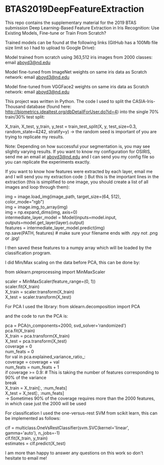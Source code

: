 # BTAS2019DeepFeatureExtraction
This repo contains the supplementary material for the 2019 BTAS submission Deep Learning-Based Feature Extraction in Iris Recognition: Use Existing Models, Fine-tune or Train From Scratch?

Trained models can be found at the following links (GitHub has a 100Mb file size limit so I had to upload to Google Drive):

Model trained from scratch using 363,512 iris images from 2000 classes: email aboyd3@nd.edu

Model fine-tuned from ImageNet weights on same iris data as Scratch network: email aboyd3@nd.edu

Model fine-tuned from VGGFace2 weights on same iris data as Scratch network: email aboyd3@nd.edu

This project was written in Python. The code I used to split the CASIA-Iris-Thousand database (found here: http://biometrics.idealtest.org/dbDetailForUser.do?id=4) into the single 70% train/30% test split:

  X_train, X_test, y_train, y_test = train_test_split(X, y, test_size=0.3, random_state=4242, stratify=y)
  -> the random seed is important of you are trying to replicate my results. 
  
Note: Depending on how successful your segmentation is, you may see slightly varying results. If you want to know my configuration for OSIRIS, send me an email at aboyd3@nd.edu and I can send you my config file so you can replicate the experiments exactly.

If you want to know how features were extracted by each layer, email me and I will send you my extraction code :) 
But this is the important lines in the extraction (this is simplified to one image, you should create a list of all images and loop through them):

  img = image.load_img(image_path, target_size=(64, 512), color_mode="rgb")<br/>
  img = image.img_to_array(img)<br/>
  img = np.expand_dims(img, axis=0)<br/>
  intermediate_layer_model = Model(inputs=model.input,
                                             outputs=model.get_layer(layer).output)<br/>
  features = intermediate_layer_model.predict(img)<br/>
  np.save(PATH, features) # make sure your filename ends with .npy not .png or .jpg!<br/>

I then saved these features to a numpy array which will be loaded by the classification program.

I did Min/Max scaling on the data before PCA, this can be done by:

  from sklearn.preprocessing import MinMaxScaler

  scaler = MinMaxScaler(feature_range=(0, 1))<br/>
  scaler.fit(X_train)<br/>
  X_train = scaler.transform(X_train)<br/>
  X_test = scaler.transform(X_test)<br/>

For PCA I used the library:
from sklearn.decomposition import PCA

and the code to run the PCA is:

  pca = PCA(n_components=2000, svd_solver='randomized')<br/>
  pca.fit(X_train)<br/>
  X_train = pca.transform(X_train)<br/>
  X_test = pca.transform(X_test)<br/>
  coverage = 0<br/>
  num_feats = 0<br/>
  for val in pca.explained_variance_ratio_:<br/>
      coverage = coverage + val<br/>
      num_feats = num_feats + 1<br/>
      if coverage >= 0.9: # This is taking the number of features corresponding to 90% of the variance<br/>
          break<br/>
  X_train = X_train[:, :num_feats]<br/>
  X_test = X_test[:, :num_feats]<br/>
  -> Sometimes 90% of the coverage requires more than the 2000 features, in which case just the 2000 will be used
  
  For classification I used the one-versus-rest SVM from scikit learn, this can be implemented as follows:
  
  clf = multiclass.OneVsRestClassifier(svm.SVC(kernel='linear', gamma='auto'), n_jobs=-1)<br/>
    clf.fit(X_train, y_train)<br/>
    estimates = clf.predict(X_test)<br/>
    

I am more than happy to answer any questions on this work so don't hesitate to email me!
